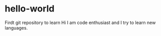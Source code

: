 # hello-world
Firdt git repository to learn
Hi I am code enthusiast and I try to learn new languages.
